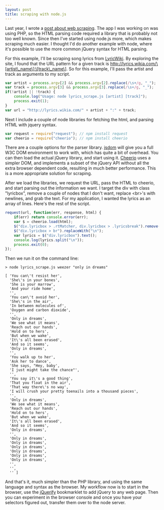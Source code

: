 ```yaml
---
layout: post
title: scraping with node.js
---
```


Last year, I wrote a [post about web scraping](/blog/scrape). The app I was working on was using PHP, so the HTML parsing code required a library that is probably not too well known. Since then I've started using node.js more, which makes scraping much easier. I thought I'd do another example with node, where it's possible to use the more common jQuery syntax for HTML parsing.

For this example, I'll be scraping song lyrics from [LyricWiki](http://lyrics.wikia.com). By exploring the site, I found that the URL pattern for a given track is http://lyrics.wikia.com/\[artist\_name\]:\[track\_name\]. So for this example, I'll pass the artist and track as arguments to my script.

<!--break-->
```js
var artist = process.argv[2] && process.argv[2].replace(/\s+/g, "_");
var track = process.argv[3] && process.argv[3].replace(/\s+/g, "_");
if(!artist || !track) {
	console.log("Usage: node lyrics_scrape.js [artist] [track]");
	process.exit(1);
}
var url = "http://lyrics.wikia.com/" + artist + ":" + track;
```
Next I include a couple of node libraries for fetching the html, and parsing HTML with jquery syntax.

```js
var request = require("request"); // npm install request
var cheerio = require("cheerio"); // npm install cheerio
```

There are a couple options for the parser library. [jsdom](https://github.com/tmpvar/jsdom) will give you a full W3C DOM environment to work with, which has quite a bit of overhead. You can then load the actual jQuery library, and start using it. [Cheerio](https://github.com/MatthewMueller/cheerio) uses a simpler DOM, and implements a subset of the jQuery API without all the extra browser dependent code, resulting in much better performance. This is a more appropriate solution for scraping.

After we load the libraries, we request the URL, pass the HTML to cheerio, and start parsing out the information we want. I target the div with class "lyricbox", remove a couple of nodes that I don't want, replace &lt;br&gt;'s with newlines, and grab the text. For my application, I wanted the lyrics as an array of lines. Here's the rest of the script.

```js
request(url, function(err, response, html) {
	if(err) return console.error(err);
	var $ = cheerio.load(html);
	$("div.lyricbox > .rtMatcher, div.lyricbox > .lyricsbreak").remove();
	$("div.lyricbox > br").replaceWith("\n");
	var lyrics = $("div.lyricbox").text();
	console.log(lyrics.split("\n"));
	process.exit(0);
});
```

Then we run it on the command line:

	> node lyrics_scrape.js weezer "only in dreams"

	[ 'You can\'t resist her',
	  'She\'s in your bones',
	  'She is your marrow',
	  'And your ride home',
	  '',
	  'You can\'t avoid her',
	  'She\'s in the air',
	  'In between molecules of',
	  'Oxygen and carbon dioxide',
	  '',
	  'Only in dreams',
	  'We see what it means',
	  'Reach out our hands',
	  'Hold on to hers',
	  'But when we wake',
	  'It\'s all been erased',
	  'And so it seems',
	  'Only in dreams',
	  '',
	  'You walk up to her',
	  'Ask her to dance',
	  'She says, "Hey, baby',
	  'I just might take the chance"',
	  '',
	  'You say it\'s a good thing',
	  'That you float in the air',
	  'That way there\'s no way',
	  'I will crush your pretty toenails into a thousand pieces',
	  '',
	  'Only in dreams',
	  'We see what it means',
	  'Reach out our hands',
	  'Hold on to hers',
	  'But when we wake',
	  'It\'s all been erased',
	  'And so it seems',
	  'Only in dreams',
	  '',
	  'Only in dreams',
	  'Only in dreams',
	  'Only in dreams',
	  'Only in dreams',
	  'Only in dreams',
	  'Only in dreams',
	  '',
	  '',
	  '' ]

And that's it, much simpler than the PHP library, and using the same language and syntax as the browser. My workflow now is to start in the browser, use the [jQuerify](http://www.learningjquery.com/2009/04/better-stronger-safer-jquerify-bookmarklet) bookmarklet to add jQuery to any web page. Then you can experiment in the browser console and once you have your selectors figured out, transfer them over to the node server.

